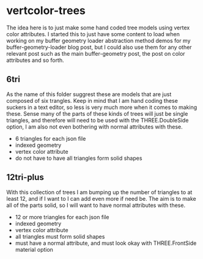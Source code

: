 # vertcolor-trees

The idea here is to just make some hand coded tree models using vertex color attributes. I started this to just have some content to load when working on my buffer geometry loader abstraction method demos for my buffer-geometry-loader blog post, but I could also use them for any other relevant post such as the main buffer-geometry post, the post on color attributes and so forth.

## 6tri

As the name of this folder suggrest these are models that are just composed of six trangles. Keep in mind that I am hand coding these suckers in a text editor, so less is very much more when it comes to making these. Sense many of the parts of these kinds of trees will just be single triangles, and therefore will need to be used with the THREE.DoubleSide option, I am also not even bothering with normal attributes with these.

* 6 triangles for each json file
* indexed geometry
* vertex color attribute
* do not have to have all triangles form solid shapes

## 12tri-plus

With this collection of trees I am bumping up the number of triangles to at least 12, and if I want to I can add even more if need be. The aim is to make all of the parts solid, so I will want to have normal attributes with these.

* 12 or more triangles for each json file
* indexed geometry
* vertex color attribute
* all triangles must form solid shapes
* must have a normal attribute, and must look okay with THREE.FrontSide material option